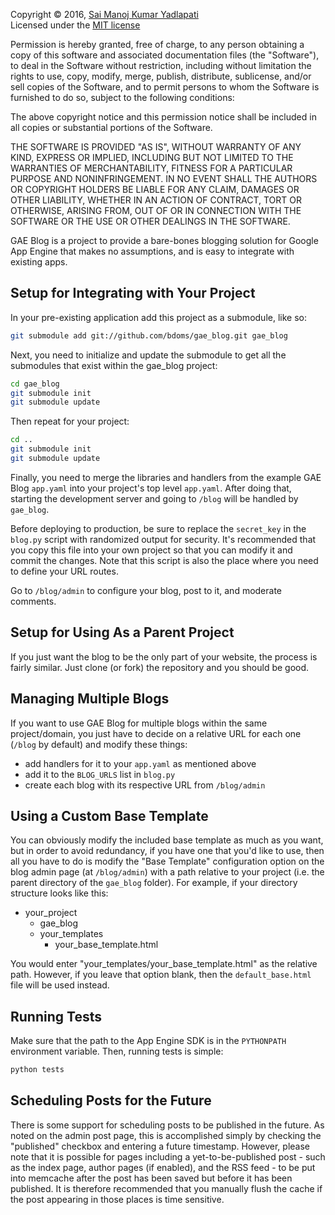 Copyright &copy; 2016, [Sai Manoj Kumar Yadlapati](http://www.ysaimanojkumar.com/)  
Licensed under the [MIT license](http://www.opensource.org/licenses/MIT)

Permission is hereby granted, free of charge, to any person obtaining a 
copy of this software and associated documentation files (the "Software"), 
to deal in the Software without restriction, including without limitation 
the rights to use, copy, modify, merge, publish, distribute, sublicense, 
and/or sell copies of the Software, and to permit persons to whom the 
Software is furnished to do so, subject to the following conditions:

The above copyright notice and this permission notice shall be included 
in all copies or substantial portions of the Software.

THE SOFTWARE IS PROVIDED "AS IS", WITHOUT WARRANTY OF ANY KIND, EXPRESS 
OR IMPLIED, INCLUDING BUT NOT LIMITED TO THE WARRANTIES OF MERCHANTABILITY, 
FITNESS FOR A PARTICULAR PURPOSE AND NONINFRINGEMENT. IN NO EVENT SHALL THE 
AUTHORS OR COPYRIGHT HOLDERS BE LIABLE FOR ANY CLAIM, DAMAGES OR OTHER 
LIABILITY, WHETHER IN AN ACTION OF CONTRACT, TORT OR OTHERWISE, ARISING 
FROM, OUT OF OR IN CONNECTION WITH THE SOFTWARE OR THE USE OR OTHER DEALINGS 
IN THE SOFTWARE.

GAE Blog is a project to provide a bare-bones blogging solution for Google App
Engine that makes no assumptions, and is easy to integrate with existing apps.


## Setup for Integrating with Your Project

In your pre-existing application add this project as a submodule, like so:

```bash
git submodule add git://github.com/bdoms/gae_blog.git gae_blog
```

Next, you need to initialize and update the submodule to get all the submodules
that exist within the gae_blog project:

```bash
cd gae_blog
git submodule init
git submodule update
```

Then repeat for your project:

```bash
cd ..
git submodule init
git submodule update
```

Finally, you need to merge the libraries and handlers from the example GAE Blog
`app.yaml` into your project's top level `app.yaml`. After doing that, starting
the development server and going to `/blog` will be handled by `gae_blog`.

Before deploying to production, be sure to replace the `secret_key` in the
`blog.py` script with randomized output for security. It's recommended that you
copy this file into your own project so that you can modify it and commit the
changes. Note that this script is also the place where you need to define your
URL routes.

Go to `/blog/admin` to configure your blog, post to it, and moderate comments.


## Setup for Using As a Parent Project

If you just want the blog to be the only part of your website, the process is
fairly similar. Just clone (or fork) the repository and you should be good.


## Managing Multiple Blogs

If you want to use GAE Blog for multiple blogs within the same project/domain,
you just have to decide on a relative URL for each one (`/blog` by default)
and modify these things:

 * add handlers for it to your `app.yaml` as mentioned above
 * add it to the `BLOG_URLS` list in `blog.py`
 * create each blog with its respective URL from `/blog/admin`


## Using a Custom Base Template

You can obviously modify the included base template as much as you want, but in
order to avoid redundancy, if you have one that you'd like to use, then
all you have to do is modify the "Base Template" configuration option on
the blog admin page (at `/blog/admin`) with a path relative to your project (i.e.
the parent directory of the `gae_blog` folder). For example, if your directory
structure looks like this:

 - your_project
   - gae_blog
   - your_templates
     - your_base_template.html

You would enter "your_templates/your_base_template.html" as the relative path.
However, if you leave that option blank, then the `default_base.html` file will
be used instead.

## Running Tests

Make sure that the path to the App Engine SDK is in the `PYTHONPATH`
environment variable. Then, running tests is simple:

```bash
python tests
```

## Scheduling Posts for the Future

There is some support for scheduling posts to be published in the future.
As noted on the admin post page, this is accomplished simply by checking the
"published" checkbox and entering a future timestamp. However, please note
that it is possible for pages including a yet-to-be-published post - such as
the index page, author pages (if enabled), and the RSS feed - to be put into
memcache after the post has been saved but before it has been published.
It is therefore recommended that you manually flush the cache if the post
appearing in those places is time sensitive.
